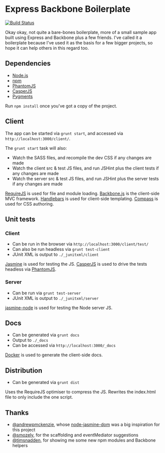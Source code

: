 # Express Backbone Boilerplate

[![Build Status](https://travis-ci.org/tanem/express-backbone-boilerplate.png)](https://travis-ci.org/tanem/express-backbone-boilerplate)

Okay okay, not quite a bare-bones boilerplate, more of a small sample app built using Express and Backbone plus a few friends. I've called it a boilerplate because I've used it as the basis for a few bigger projects, so hope it can help others in this regard too. 

## Dependencies

 * [Node.js](http://nodejs.org/)
 * [npm](https://npmjs.org/)
 * [PhantomJS](http://phantomjs.org/)
 * [CasperJS](http://casperjs.org/installation.html)
 * [Pygments](http://pygments.org/download/)
 
Run `npm install` once you've got a copy of the project.

## Client

The app can be started via `grunt start`, and accessed via `http://localhost:3000/client/`.

The `grunt start` task will also:

 * Watch the SASS files, and recompile the dev CSS if any changes are made
 * Watch the client src & test JS files, and run JSHint plus the client tests if any changes are made
 * Watch the server src & test JS files, and run JSHint plus the server tests if any changes are made

[RequireJS](http://requirejs.org/) is used for file and module loading. [Backbone.js](http://backbonejs.org/) is the client-side MVC framework. [Handlebars](http://handlebarsjs.com/) is used for client-side templating. [Compass](http://compass-style.org/) is used for CSS authoring.

## Unit tests

### Client

 * Can be run in the browser via `http://localhost:3000/client/test/`
 * Can also be run headless via `grunt test-client`
 * JUnit XML is output to `./_junitxml/client`

[Jasmine](http://pivotal.github.com/jasmine/) is used for testing the JS. [CasperJS](http://casperjs.org/) is used to drive the tests headless via [PhantomJS](http://phantomjs.org/).

### Server

 * Can be run via `grunt test-server`
 * JUnit XML is output to `./_junitxml/server`

[jasmine-node](https://github.com/mhevery/jasmine-node) is used for testing the Node server JS.

## Docs

 * Can be generated via `grunt docs`
 * Output to `./_docs`
 * Can be accessed via `http://localhost:3000/_docs`

[Docker](https://github.com/Prevole/grunt-docker) is used to generate the client-side docs.

## Distribution

 * Can be generated via `grunt dist`

Uses the RequireJS optimiser to compress the JS. Rewrites the index.html file to only include the one script.

## Thanks

 * [@andrewpmckenzie](https://github.com/andrewpmckenzie), whose [node-jasmine-dom](https://github.com/andrewpmckenzie/node-jasmine-dom) was a big inspiration for this project
 * [@smozely](https://github.com/smozely), for the scaffolding and eventMediator suggestions
 * [@timsnadden](https://github.com/timsnadden), for showing me some new npm modules and Backbone helpers
